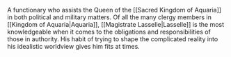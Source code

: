 A functionary who assists the Queen of the <span class="political-bodies-places">[[Sacred Kingdom of Aquaria]]</span> in both political and military matters.
Of all the many clergy members in <span class="political-bodies-places">[[Kingdom of Aquaria|Aquaria]]</span>, <span class="political-bodies-places">[[Magistrate Lasselle|Lasselle]]</span> is the most 
knowledgeable when it comes to the obligations and responsibilities of those in authority.  His habit of trying to shape the complicated reality into his idealistic worldview gives him fits at times.